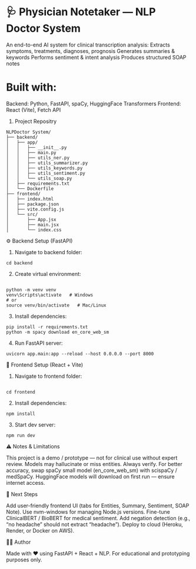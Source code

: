 # 🩺 Physician Notetaker — NLP Doctor System 

An end-to-end AI system for clinical transcription analysis:
Extracts symptoms, treatments, diagnoses, prognosis
Generates summaries & keywords
Performs sentiment & intent analysis
Produces structured SOAP notes

# Built with:

Backend: Python, FastAPI, spaCy, HuggingFace Transformers
Frontend: React (Vite), Fetch API


1. Project Repositry
```
NLPDoctor System/
├── backend/
│   ├── app/
│   │   ├── __init__.py
│   │   ├── main.py
│   │   ├── utils_ner.py
│   │   ├── utils_summarizer.py
│   │   ├── utils_keywords.py
│   │   ├── utils_sentiment.py
│   │   └── utils_soap.py
│   ├── requirements.txt
│   └── Dockerfile
├── frontend/
│   ├── index.html
│   ├── package.json
│   ├── vite.config.js
│   └── src/
│       ├── App.jsx
│       ├── main.jsx
│       └── index.css
```

⚙️ Backend Setup (FastAPI)

1. Navigate to backend folder:
```
cd backend
```

2. Create virtual environment:
```

python -m venv venv
venv\Scripts\activate   # Windows
# or
source venv/bin/activate   # Mac/Linux
```

3. Install dependencies:
```
pip install -r requirements.txt
python -m spacy download en_core_web_sm
```

4. Run FastAPI server:
```
uvicorn app.main:app --reload --host 0.0.0.0 --port 8000
```


🎨 Frontend Setup (React + Vite)

1. Navigate to frontend folder:
```

cd frontend
```

2. Install dependencies:
```
npm install

```
3. Start dev server:
```
npm run dev
```

⚠️ Notes & Limitations

This project is a demo / prototype — not for clinical use without expert review.
Models may hallucinate or miss entities. Always verify.
For better accuracy, swap spaCy small model (en_core_web_sm) with scispaCy / medSpaCy.
HuggingFace models will download on first run — ensure internet access.

🚀 Next Steps

Add user-friendly frontend UI (tabs for Entities, Summary, Sentiment, SOAP Note).
Use nvm-windows for managing Node.js versions.
Fine-tune ClinicalBERT / BioBERT for medical sentiment.
Add negation detection (e.g., “no headache” should not extract “headache”).
Deploy to cloud (Heroku, Render, or Docker on AWS).

👨‍💻 Author

Made with ❤️ using FastAPI + React + NLP.
For educational and prototyping purposes only.

